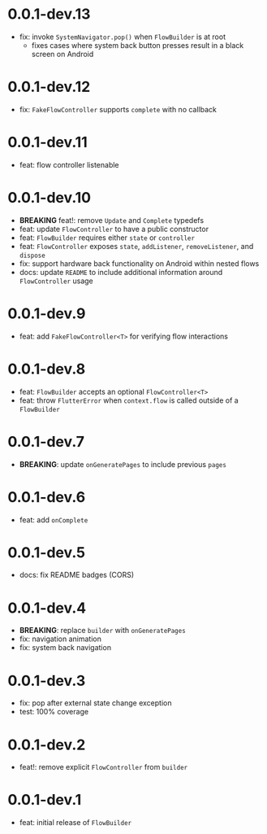 # 0.0.1-dev.13

- fix: invoke `SystemNavigator.pop()` when `FlowBuilder` is at root
  - fixes cases where system back button presses result in a black screen on Android

# 0.0.1-dev.12

- fix: `FakeFlowController` supports `complete` with no callback

# 0.0.1-dev.11

- feat: flow controller listenable

# 0.0.1-dev.10

- **BREAKING** feat!: remove `Update` and `Complete` typedefs
- feat: update `FlowController` to have a public constructor
- feat: `FlowBuilder` requires either `state` or `controller`
- feat: `FlowController` exposes `state`, `addListener`, `removeListener`, and `dispose`
- fix: support hardware back functionality on Android within nested flows
- docs: update `README` to include additional information around `FlowController` usage

# 0.0.1-dev.9

- feat: add `FakeFlowController<T>` for verifying flow interactions

# 0.0.1-dev.8

- feat: `FlowBuilder` accepts an optional `FlowController<T>`
- feat: throw `FlutterError` when `context.flow` is called outside of a `FlowBuilder`

# 0.0.1-dev.7

- **BREAKING**: update `onGeneratePages` to include previous `pages`

# 0.0.1-dev.6

- feat: add `onComplete`

# 0.0.1-dev.5

- docs: fix README badges (CORS)

# 0.0.1-dev.4

- **BREAKING**: replace `builder` with `onGeneratePages`
- fix: navigation animation
- fix: system back navigation

# 0.0.1-dev.3

- fix: pop after external state change exception
- test: 100% coverage

# 0.0.1-dev.2

- feat!: remove explicit `FlowController` from `builder`

# 0.0.1-dev.1

- feat: initial release of `FlowBuilder`
